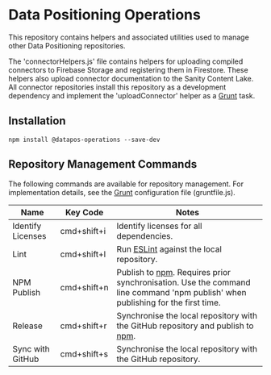 # Data Positioning Operations

This repository contains helpers and associated utilities used to manage other Data Positioning repositories.

The 'connectorHelpers.js' file contains helpers for uploading compiled connectors to Firebase Storage and registering them in Firestore. These helpers also upload connector documentation to the Sanity Content Lake. All connector repositories install this repository as a development dependency and implement the 'uploadConnector' helper as a [Grunt](https://gruntjs.com/) task.

## Installation

```
npm install @datapos-operations --save-dev
```

## Repository Management Commands

The following commands are available for repository management. For implementation details, see the [Grunt](https://gruntjs.com/) configuration file (gruntfile.js).

| Name              | Key Code    | Notes                                                                                                                                                    |
| ----------------- | ----------- | -------------------------------------------------------------------------------------------------------------------------------------------------------- |
| Identify Licenses | cmd+shift+i | Identify licenses for all dependencies.                                                                                                                  |
| Lint              | cmd+shift+l | Run [ESLint](https://eslint.org/) against the local repository.                                                                                          |
| NPM Publish       | cmd+shift+n | Publish to [npm](https://www.npmjs.com/). Requires prior synchronisation. Use the command line command 'npm publish' when publishing for the first time. |
| Release           | cmd+shift+r | Synchronise the local repository with the GitHub repository and publish to [npm](https://www.npmjs.com/).                                                |
| Sync with GitHub  | cmd+shift+s | Synchronise the local repository with the GitHub repository.                                                                                             |
